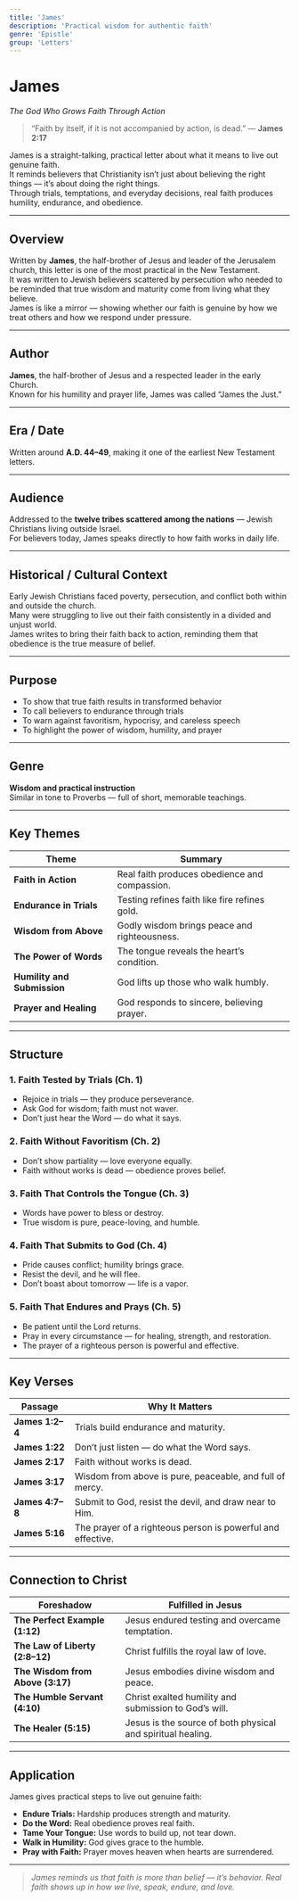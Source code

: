 ```yaml
---
title: 'James'
description: 'Practical wisdom for authentic faith'
genre: 'Epistle'
group: 'Letters'
---
```


# James  
*The God Who Grows Faith Through Action*

> “Faith by itself, if it is not accompanied by action, is dead.” — **James 2:17**

James is a straight-talking, practical letter about what it means to live out genuine faith.  
It reminds believers that Christianity isn’t just about believing the right things — it’s about doing the right things.  
Through trials, temptations, and everyday decisions, real faith produces humility, endurance, and obedience.

---

## Overview  
Written by **James**, the half-brother of Jesus and leader of the Jerusalem church, this letter is one of the most practical in the New Testament.  
It was written to Jewish believers scattered by persecution who needed to be reminded that true wisdom and maturity come from living what they believe.  
James is like a mirror — showing whether our faith is genuine by how we treat others and how we respond under pressure.

---

## Author  
**James**, the half-brother of Jesus and a respected leader in the early Church.  
Known for his humility and prayer life, James was called “James the Just.”

---

## Era / Date  
Written around **A.D. 44–49**, making it one of the earliest New Testament letters.

---

## Audience  
Addressed to the **twelve tribes scattered among the nations** — Jewish Christians living outside Israel.  
For believers today, James speaks directly to how faith works in daily life.

---

## Historical / Cultural Context  
Early Jewish Christians faced poverty, persecution, and conflict both within and outside the church.  
Many were struggling to live out their faith consistently in a divided and unjust world.  
James writes to bring their faith back to action, reminding them that obedience is the true measure of belief.

---

## Purpose  
- To show that true faith results in transformed behavior  
- To call believers to endurance through trials  
- To warn against favoritism, hypocrisy, and careless speech  
- To highlight the power of wisdom, humility, and prayer  

---

## Genre  
**Wisdom and practical instruction**  
Similar in tone to Proverbs — full of short, memorable teachings.

---

## Key Themes  

| Theme | Summary |
|-------|----------|
| **Faith in Action** | Real faith produces obedience and compassion. |
| **Endurance in Trials** | Testing refines faith like fire refines gold. |
| **Wisdom from Above** | Godly wisdom brings peace and righteousness. |
| **The Power of Words** | The tongue reveals the heart’s condition. |
| **Humility and Submission** | God lifts up those who walk humbly. |
| **Prayer and Healing** | God responds to sincere, believing prayer. |

---

## Structure  

### 1. Faith Tested by Trials (Ch. 1)
- Rejoice in trials — they produce perseverance.  
- Ask God for wisdom; faith must not waver.  
- Don’t just hear the Word — do what it says.  

### 2. Faith Without Favoritism (Ch. 2)
- Don’t show partiality — love everyone equally.  
- Faith without works is dead — obedience proves belief.  

### 3. Faith That Controls the Tongue (Ch. 3)
- Words have power to bless or destroy.  
- True wisdom is pure, peace-loving, and humble.  

### 4. Faith That Submits to God (Ch. 4)
- Pride causes conflict; humility brings grace.  
- Resist the devil, and he will flee.  
- Don’t boast about tomorrow — life is a vapor.  

### 5. Faith That Endures and Prays (Ch. 5)
- Be patient until the Lord returns.  
- Pray in every circumstance — for healing, strength, and restoration.  
- The prayer of a righteous person is powerful and effective.  

---

## Key Verses  

| Passage | Why It Matters |
|----------|----------------|
| **James 1:2–4** | Trials build endurance and maturity. |
| **James 1:22** | Don’t just listen — do what the Word says. |
| **James 2:17** | Faith without works is dead. |
| **James 3:17** | Wisdom from above is pure, peaceable, and full of mercy. |
| **James 4:7–8** | Submit to God, resist the devil, and draw near to Him. |
| **James 5:16** | The prayer of a righteous person is powerful and effective. |

---

## Connection to Christ  

| Foreshadow | Fulfilled in Jesus |
|-------------|-------------------|
| **The Perfect Example (1:12)** | Jesus endured testing and overcame temptation. |
| **The Law of Liberty (2:8–12)** | Christ fulfills the royal law of love. |
| **The Wisdom from Above (3:17)** | Jesus embodies divine wisdom and peace. |
| **The Humble Servant (4:10)** | Christ exalted humility and submission to God’s will. |
| **The Healer (5:15)** | Jesus is the source of both physical and spiritual healing. |

---

## Application  
James gives practical steps to live out genuine faith:  
- **Endure Trials:** Hardship produces strength and maturity.  
- **Do the Word:** Real obedience proves real faith.  
- **Tame Your Tongue:** Use words to build up, not tear down.  
- **Walk in Humility:** God gives grace to the humble.  
- **Pray with Faith:** Prayer moves heaven when hearts are surrendered.  

---

> *James reminds us that faith is more than belief — it’s behavior. Real faith shows up in how we live, speak, endure, and love.*
